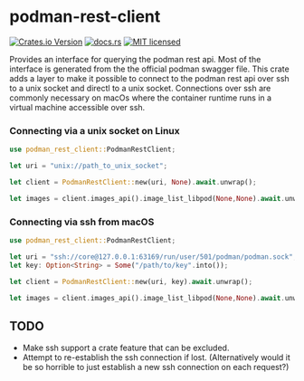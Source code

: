 # podman-rest-client

[![Crates.io Version](https://img.shields.io/crates/v/podman-rest-client)](https://crates.io/crates/podman-rest-client)
[![docs.rs](https://docs.rs/podman-rest-client/badge.svg)](https://docs.rs/podman-rest-client)
[![MIT licensed](https://img.shields.io/badge/license-MIT-blue.svg)](./LICENSE)


<!-- cargo-rdme start -->

Provides an interface for querying the podman rest api. Most of the interface is generated from
the the official podman swagger file. This crate adds a layer to make it possible to connect to
the podman rest api over ssh to a unix socket and directl to a unix socket. Connections over
ssh are  commonly necessary on macOs where the container runtime runs in a virtual machine
accessible over ssh.

### Connecting via a unix socket on Linux

```rust
use podman_rest_client::PodmanRestClient;

let uri = "unix://path_to_unix_socket";

let client = PodmanRestClient::new(uri, None).await.unwrap();

let images = client.images_api().image_list_libpod(None,None).await.unwrap();
```

### Connecting via ssh from macOS

```rust
use podman_rest_client::PodmanRestClient;

let uri = "ssh://core@127.0.0.1:63169/run/user/501/podman/podman.sock";
let key: Option<String> = Some("/path/to/key".into());

let client = PodmanRestClient::new(uri, key).await.unwrap();

let images = client.images_api().image_list_libpod(None,None).await.unwrap();
```

<!-- cargo-rdme end -->

## TODO

* Make ssh support a crate feature that can be excluded.
* Attempt to re-establish the ssh connection if lost. (Alternatively would it
be so horrible to just establish a new ssh connection on each request?)
